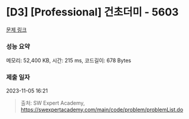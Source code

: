 # [D3] [Professional] 건초더미 - 5603 

[문제 링크](https://swexpertacademy.com/main/code/problem/problemDetail.do?contestProbId=AWXGEbd6cjMDFAUo) 

### 성능 요약

메모리: 52,400 KB, 시간: 215 ms, 코드길이: 678 Bytes

### 제출 일자

2023-11-05 16:21



> 출처: SW Expert Academy, https://swexpertacademy.com/main/code/problem/problemList.do